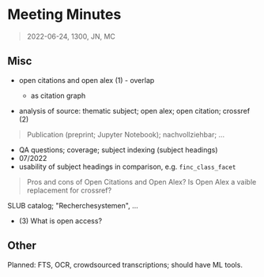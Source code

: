 # Meeting Minutes

> 2022-06-24, 1300, JN, MC

## Misc

* open citations and open alex (1) - overlap
    * as citation graph

* analysis of source: thematic subject; open alex; open citation; crossref (2)

> Publication (preprint; Jupyter Notebook); nachvollziehbar; ...

* QA questions; coverage; subject indexing (subject headings)
* 07/2022
* usability of subject headings in comparison, e.g. `finc_class_facet`

> Pros and cons of Open Citations and Open Alex? Is Open Alex a vaible
> replacement for crossref?

SLUB catalog; "Recherchesystemen", ...

* (3) What is open access?

## Other

Planned: FTS, OCR, crowdsourced transcriptions; should have ML tools.


